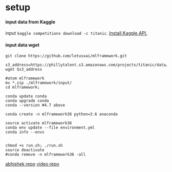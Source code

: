 # setup

#### input data from Kaggle
input `kaggle competitions download -c titanic`. [Install Kaggle API.](https://github.com/Kaggle/kaggle-api)
#### input data wget
```
git clone https://github.com/lotusxai/mlframework.git

s3_address=https://phillytalent.s3.amazonaws.com/projects/titanic/data/titanic.zip
wget $s3_address

#atom mlframework
mv *.zip ./mlframework/input/
cd mlframework;

conda update conda
conda upgrade conda
conda --version #4.7 above

conda create -n mlframework36 python=3.6 anaconda

source activate mlframework36
conda env update --file environment.yml
conda info --envs


chmod +x run.sh; ./run.sh
source deactivate
#conda remove -n mlframework36 -all
```

[abhishek repo](https://github.com/abhishekkrthakur/mlframework)
[video repo](https://www.youtube.com/watch?v=ArygUBY0QXw&feature=youtu.be)
